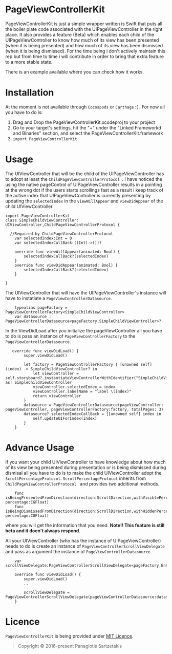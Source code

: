 # PageViewControllerKit

PageViewControllerKit is just a simple wrapper written is Swift that puts all the boiler plate code associated with the UIPageViewController in the right place. It also provides a feature (Beta) which enables each child
of the UIPageViewController to know how much of its view has been presented (when it is being presented) and how much of its view has been dismissed (when it is being dismissed).
For the time being i don't actively maintain this rep but from time to time i will contribute in order to bring that extra feature to a more stable state.

There is an example available where you can check how it works.

# Installation

At the moment is not available through ```Cocoapods``` or ```Carthage``` :( .
For now all you have to do is:
 1. Drag and Drop the PageViewControllerKit.xcodeproj to your project
 2. Go to your target's settings, hit the "+" under the "Linked Frameworkd and Binaries" section, and select the PageViewControllerKit.framework
 3. ```import PageViewControllerKit```

# Usage

The UIViewController that will be the child of the UIPageViewController has to adopt at least the ```ChildPageViewControllerProtocol ```.
I have noticed the using the native pageControl of UIPageViewController results in a pointing at the wrong dot if the users starts scrollings fast as a result i keep track of the active index that UIPageViewController is currently presenting by updating the ```selectedIndex``` in the ```viewWillAppear``` and ```viewDidAppear``` of the child UIViewController.

```
import PageViewControllerKit
class SimpleChildViewController: UIViewController,ChildPageViewControllerProtocol {

  //Required by ChildPageViewControllerProtocol
    var selectedIndex:Int = 0
    var selectedIndexCallBack:((Int)->())?

    override func viewWillAppear(animated: Bool) {
        selectedIndexCallBack?(selectedIndex)
    }
    override func viewDidAppear(animated: Bool) {
        selectedIndexCallBack?(selectedIndex)
    }

}
```

The UIViewController that will have the UIPageViewController's instance will have to instatiate a ```PageViewControllerDatasource```.

```
    typealias pageFactory = PageViewControllerFactory<SimpleChildViewController>
    var datasource : PageViewControllerDatasource<pageFactory,SimpleChildViewController>?
```

In the ViewDidLoad after you initialize the pageViewController all you have to do is pass an instance of ```PageViewControllerFactory``` to the ```PageViewControllerDatasource```.

```
   override func viewDidLoad() {
        super.viewDidLoad()
        
        let factory = PageViewControllerFactory { [unowned self] (index) -> SimpleChildViewController? in
            let viewController = self.storyboard?.instantiateViewControllerWithIdentifier("SimpleChildViewController") as! SimpleChildViewController
            viewController.selectedIndex = index
            viewController.labelName = "label \(index)"
            return viewController
        }
        datasource = PageViewControllerDatasource(pageViewController: pageViewController, pageViewControllerFactory:factory, totalPages: 3)
        datasource?.selectedIndexCallBack = {[unowned self] index in
            self.updateUIForIndex(index)
        }
    }
```

# Advance Usage

If you want your child UIViewController to have knowledge about how much of its view being presented during presentation or is being dismissed during dismisal all you have to do is to make the child UIViewController adopt the ```ScrollPercentageProtocol```. ```ScrollPercentageProtocol``` inherits from ```ChildPageViewControllerProtocol ``` and provides two additional methods.

```
    func isBeingPresentedFromDirection(direction:ScrollDirection,withVisiblePercentage percentage:CGFloat)
    func isBeingDismissedFromDirection(direction:ScrollDirection,withHiddenPercentage percentage:CGFloat)
```

where you will get the information that you need. 
**Note!! This feature is still beta and it doen't always respond**.

All your UIViewController (who has the instance of UIPageViewController) needs to do is create an instance of ```PageViewControllerScrollViewDelegate``` and pass as argument the instance of ```PageViewControllerDatasource```.

```
    var scrollViewDelegate:PageViewControllerScrollViewDelegate<pageFactory,EnhancedChildViewController>?
```

```
    override func viewDidLoad() {
        super.viewDidLoad()
        ..
        ..
        scrollViewDelegate = PageViewControllerScrollViewDelegate(pageViewControllerDatasource:datasource!)
    }
```

# Licence

```PageViewControllerKit``` is being provided under [MIT Licence][MIT].



[MIT]:<https://opensource.org/licenses/MIT>

>Copyright © 2016-present Panagiotis Sartzetakis
